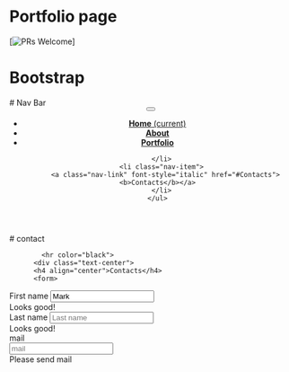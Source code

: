 # Portfolio page
[![PRs Welcome](https://img.shields.io/badge/PRs-welcome-brightgreen.svg)]
# Bootstrap

<link rel="stylesheet" href="https://maxcdn.bootstrapcdn.com/bootstrap/4.0.0/css/bootstrap.min.css">
<link rel="stylesheet" type="text/css" href="https://maxcdn.bootstrapcdn.com/font-awesome/4.7.0/css/font-awesome.min.css">
# Nav Bar
<header><nav class="navbar navbar-expand-lg navbar-light bg-khaki">
  
  <button class="navbar-toggler" type="button" data-toggle="collapse" data-target="#navbarNav" aria-controls="navbarNav" aria-expanded="false" aria-label="Toggle navigation">
    <span class="navbar-toggler-icon"></span>
  </button>
  <div class="collapse navbar-collapse" id="navbarNav">
    <ul class="navbar-nav">
      <li class="nav-item active">
        <a class="nav-link" href="#"><b>Home</b> <span class="sr-only">(current)</span></a>
      </li>
      <li class="nav-item">
        <a class="nav-link" href="#Aboutme"><b>About</b></a>
      </li>
      <li class="nav-item">
        <a class="nav-link" href="#Portfolio" onClick="document.getElementById('portfolio').scrollIntoView();"><b>Portfolio</b></a>
       
      </li>
      <li class="nav-item">
        <a class="nav-link" font-style="italic" href="#Contacts"><b>Contacts</b></a>
      </li>
    </ul>
  </div></div>
</nav></header>
# contact
 
		  	<hr color="black">
		  <div class="text-center">
		  <h4 align="center">Contacts</h4>
		  <form>
  <div class="form-row">
    <div class="col-md-4 mb-3">
      <label for="validationServer01">First name</label>
      <input type="text" class="form-control is-valid" id="validationServer01" placeholder="First name" value="Mark" required>
      <div class="valid-feedback">
        Looks good!
      </div>
    </div>
    <div class="col-md-4 mb-3">
      <label for="validationServer02">Last name</label>
      <input type="text" class="form-control is-valid" id="validationServer02" placeholder="Last name"  required>
      <div class="valid-feedback">
        Looks good!
      </div>
    </div>
    <div class="col-md-4 mb-3">
      <label for="validationServerUsername">mail</label>
      <div class="input-group">
        <div class="input-group-prepend">
        </div>
        <input type="text" class="form-control is-valid" id="validationServerUsername" placeholder="mail" aria-describedby="inputGroupPrepend3" required>
        <div class="invalid-feedback">
          Please send mail
        </div>
      </div>
